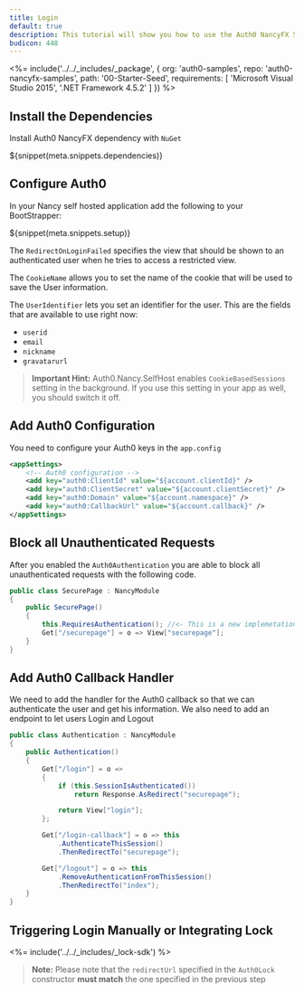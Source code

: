 ```yaml
---
title: Login
default: true
description: This tutorial will show you how to use the Auth0 NancyFX SDK to add authentication and authorization to your web app.
budicon: 448
---
```


<%= include('../../_includes/_package', {
  org: 'auth0-samples',
  repo: 'auth0-nancyfx-samples',
  path: '00-Starter-Seed',
  requirements: [
    'Microsoft Visual Studio 2015',
    '.NET Framework 4.5.2'
  ]
}) %>

## Install the Dependencies

Install Auth0 NancyFX dependency with `NuGet`

${snippet(meta.snippets.dependencies)}

## Configure Auth0

In your Nancy self hosted application add the following to your BootStrapper:

${snippet(meta.snippets.setup)}

The `RedirectOnLoginFailed` specifies the view that should be shown to an authenticated user when he tries to access a restricted view.

The `CookieName` allows you to set the name of the cookie that will be used to save the User information.

The `UserIdentifier` lets you set an identifier for the user. This are the fields that are available to use right now:

  * `userid`
  * `email`
  * `nickname`
  * `gravatarurl`

> **Important Hint:** Auth0.Nancy.SelfHost enables `CookieBasedSessions` setting in the background. If you use this setting in your app as well, you should switch it off.

## Add Auth0 Configuration

You need to configure your Auth0 keys in the `app.config`

```xml
<appSettings>
    <!-- Auth0 configuration -->
    <add key="auth0:ClientId" value="${account.clientId}" />
    <add key="auth0:ClientSecret" value="${account.clientSecret}" />
    <add key="auth0:Domain" value="${account.namespace}" />
    <add key="auth0:CallbackUrl" value="${account.callback}" />
</appSettings>
```

## Block all Unauthenticated Requests

After you enabled the `Auth0Authentication` you are able to block all unauthenticated requests with the following code.

```cs
public class SecurePage : NancyModule
{
    public SecurePage()
    {
        this.RequiresAuthentication(); //<- This is a new implemetation of default extension
        Get["/securepage"] = o => View["securepage"];
    }
}
```

## Add Auth0 Callback Handler

We need to add the handler for the Auth0 callback so that we can authenticate the user and get his information. We also need to add an endpoint to let users Login and Logout

```cs
public class Authentication : NancyModule
{
    public Authentication()
    {
        Get["/login"] = o =>
        {
            if (this.SessionIsAuthenticated())
                return Response.AsRedirect("securepage");

            return View["login"];
        };

        Get["/login-callback"] = o => this
            .AuthenticateThisSession()
            .ThenRedirectTo("securepage");

        Get["/logout"] = o => this
            .RemoveAuthenticationFromThisSession()
            .ThenRedirectTo("index");
    }
}
```

## Triggering Login Manually or Integrating Lock

<%= include('../../_includes/_lock-sdk') %>

> **Note:** Please note that the `redirectUrl` specified in the `Auth0Lock` constructor **must match** the one specified in the previous step

